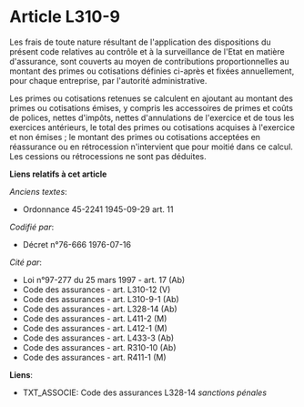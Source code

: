 # Article L310-9

Les frais de toute nature résultant de l'application des dispositions du présent code relatives au contrôle et à la
surveillance de l'Etat en matière d'assurance, sont couverts au moyen de contributions proportionnelles au montant des primes
ou cotisations définies ci-après et fixées annuellement, pour chaque entreprise, par l'autorité administrative.

Les primes ou cotisations retenues se calculent en ajoutant au montant des primes ou cotisations émises, y compris les
accessoires de primes et coûts de polices, nettes d'impôts, nettes d'annulations de l'exercice et de tous les exercices
antérieurs, le total des primes ou cotisations acquises à l'exercice et non émises ; le montant des primes ou cotisations
acceptées en réassurance ou en rétrocession n'intervient que pour moitié dans ce calcul. Les cessions ou rétrocessions ne
sont pas déduites.

**Liens relatifs à cet article**

_Anciens textes_:

  - Ordonnance 45-2241 1945-09-29 art. 11

_Codifié par_:

  - Décret n°76-666 1976-07-16

_Cité par_:

  - Loi n°97-277 du 25 mars 1997 - art. 17 (Ab)
  - Code des assurances - art. L310-12 (V)
  - Code des assurances - art. L310-9-1 (Ab)
  - Code des assurances - art. L328-14 (Ab)
  - Code des assurances - art. L411-2 (M)
  - Code des assurances - art. L412-1 (M)
  - Code des assurances - art. L433-3 (Ab)
  - Code des assurances - art. R310-10 (Ab)
  - Code des assurances - art. R411-1 (M)

**Liens**:

  - TXT_ASSOCIE: Code des assurances L328-14 *sanctions pénales*
